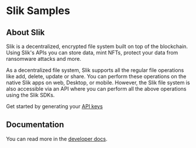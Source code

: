 # Slik Samples

## About Slik 

Slik is a decentralized, encrypted file system built on top of the blockchain. Using Slik's APIs you can store data, mint NFTs, protect your data from ransomware attacks and more.


As a decentralized file system, Slik supports all the regular file operations like add, delete, update or share. You can perform these operations on the native Slik apps on web, Desktop, or mobile.
However, the Slik file system is also accessible via an API where you can perform all the above operations using the Slik SDKs. 

Get started by generating your [API keys](https://developers.sliksafe.com/docs/api-keys)


## Documentation

You can read more in the [developer docs](https://developers.sliksafe.com/). 
